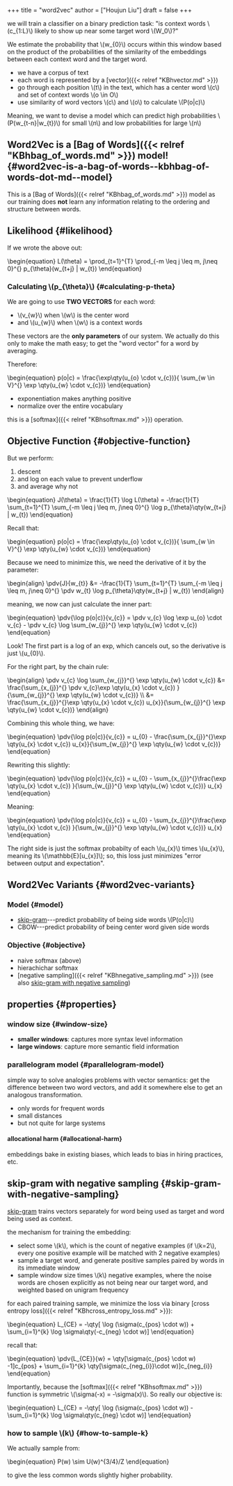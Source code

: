 +++
title = "word2vec"
author = ["Houjun Liu"]
draft = false
+++

we will train a classifier on a binary prediction task: "is context words \\(c\_{1:L}\\) likely to show up near some target word \\(W\_0\\)?"

We estimate the probability that \\(w\_{0}\\) occurs within this window based on the product of the probabilities of the similarity of the embeddings between each context word and the target word.

-   we have a corpus of text
-   each word is represented by a [vector]({{< relref "KBhvector.md" >}})
-   go through each position \\(t\\) in the text, which has a center word \\(c\\) and set of context words \\(o \in O\\)
-   use similarity of word vectors \\(c\\) and \\(o\\) to calculate \\(P(o|c)\\)

Meaning, we want to devise a model which can predict high probabilities \\(P(w\_{t-n}|w\_{t})\\) for small \\(n\\) and low probabilities for large \\(n\\)


## Word2Vec is a [Bag of Words]({{< relref "KBhbag_of_words.md" >}}) model! {#word2vec-is-a-bag-of-words--kbhbag-of-words-dot-md--model}

This is a [Bag of Words]({{< relref "KBhbag_of_words.md" >}}) model as our training does **not** learn any information relating to the ordering and structure between words.


## Likelihood {#likelihood}

If we wrote the above out:

\begin{equation}
L(\theta) = \prod\_{t=1}^{T} \prod\_{-m \leq j \leq m, j\neq 0}^{} p\_{\theta}(w\_{t+j} | w\_{t})
\end{equation}


### Calculating \\(p\_{\theta}\\) {#calculating-p-theta}

We are going to use **TWO VECTORS** for each word:

-   \\(v\_{w}\\) when \\(w\\) is the center word
-   and \\(u\_{w}\\) when \\(w\\) is a context words

These vectors are the **only parameters** of our system. We actually do this only to make the math easy; to get the "word vector" for a word by averaging.

Therefore:

\begin{equation}
p(o|c) = \frac{\exp\qty(u\_{o} \cdot v\_{c})}{ \sum\_{w \in V}^{} \exp \qty(u\_{w} \cdot v\_{c})}
\end{equation}

-   exponentiation makes anything positive
-   normalize over the entire vocabulary

this is a [softmax]({{< relref "KBhsoftmax.md" >}}) operation.


## Objective Function {#objective-function}

But we perform:

1.  descent
2.  and log on each value to prevent underflow
3.  and average why not

\begin{equation}
J(\theta) = \frac{1}{T} \log L(\theta) = -\frac{1}{T} \sum\_{t=1}^{T} \sum\_{-m \leq j \leq  m, j\neq 0}^{} \log p\_{\theta}\qty(w\_{t+j} | w\_{t})
\end{equation}

Recall that:

\begin{equation}
p(o|c) = \frac{\exp\qty(u\_{o} \cdot v\_{c})}{ \sum\_{w \in V}^{} \exp \qty(u\_{w} \cdot v\_{c})}
\end{equation}

Because we need to minimize this, we need the derivative of it by the parameter:

\begin{align}
\pdv{J}{w\_{t}} &= -\frac{1}{T} \sum\_{t=1}^{T} \sum\_{-m \leq j \leq  m, j\neq 0}^{} \pdv w\_{t} \log p\_{\theta}\qty(w\_{t+j} | w\_{t})
\end{align}

meaning, we now can just calculate the inner part:

\begin{equation}
\pdv{\log p(o|c)}{v\_{c}} = \pdv v\_{c} \log \exp u\_{o} \cdot v\_{c} - \pdv v\_{c} \log \sum\_{w\_{j}}^{} \exp \qty(u\_{w} \cdot v\_{c})
\end{equation}

Look! The first part is a log of an exp, which cancels out, so the derivative is just \\(u\_{0}\\).

For the right part, by the chain rule:

\begin{align}
\pdv v\_{c} \log \sum\_{w\_{j}}^{} \exp \qty(u\_{w} \cdot v\_{c}) &=  \frac{\sum\_{x\_{j}}^{} \pdv v\_{c}\exp \qty(u\_{x} \cdot v\_{c}) }{\sum\_{w\_{j}}^{} \exp \qty(u\_{w} \cdot v\_{c})}  \\\\
&= \frac{\sum\_{x\_{j}}^{}\exp \qty(u\_{x} \cdot v\_{c}) u\_{x}}{\sum\_{w\_{j}}^{} \exp \qty(u\_{w} \cdot v\_{c})}
\end{align}

Combining this whole thing, we have:

\begin{equation}
\pdv{\log p(o|c)}{v\_{c}} = u\_{0} - \frac{\sum\_{x\_{j}}^{}\exp \qty(u\_{x} \cdot v\_{c}) u\_{x}}{\sum\_{w\_{j}}^{} \exp \qty(u\_{w} \cdot v\_{c})}
\end{equation}

Rewriting this slightly:

\begin{equation}
\pdv{\log p(o|c)}{v\_{c}} = u\_{0} - \sum\_{x\_{j}}^{}\frac{\exp \qty(u\_{x} \cdot v\_{c}) }{\sum\_{w\_{j}}^{} \exp \qty(u\_{w} \cdot v\_{c})}  u\_{x}
\end{equation}

Meaning:

\begin{equation}
\pdv{\log p(o|c)}{v\_{c}} = u\_{0} - \sum\_{x\_{j}}^{}\frac{\exp \qty(u\_{x} \cdot v\_{c}) }{\sum\_{w\_{j}}^{} \exp \qty(u\_{w} \cdot v\_{c})}  u\_{x}
\end{equation}

The right side is just the softmax probabilty of each \\(u\_{x}\\) times \\(u\_{x}\\), meaning its \\(\mathbb{E}[u\_{x}]\\); so, this loss just minimizes "error between output and expectation".


## Word2Vec Variants {#word2vec-variants}


### Model {#model}

-   [skip-gram](#skip-gram-with-negative-sampling)---predict probability of being side words \\(P(o|c)\\)
-   CBOW---predict probability of being center word given side words


### Objective {#objective}

-   naive softmax (above)
-   hierachichar softmax
-   [negative sampling]({{< relref "KBhnegative_sampling.md" >}}) (see also [skip-gram with negative sampling](#skip-gram-with-negative-sampling))


## properties {#properties}


### window size {#window-size}

-   **smaller windows**: captures more syntax level information
-   **large windows**: capture more semantic field information


### parallelogram model {#parallelogram-model}

simple way to solve analogies problems with vector semantics: get the difference between two word vectors, and add it somewhere else to get an analogous transformation.

-   only words for frequent words
-   small distances
-   but not quite for large systems


#### allocational harm {#allocational-harm}

embeddings bake in existing biases, which leads to bias in hiring practices, etc.


## skip-gram with negative sampling {#skip-gram-with-negative-sampling}

[skip-gram](#skip-gram-with-negative-sampling) trains vectors separately for word being used as target and word being used as context.

the mechanism for training the embedding:

-   select some \\(k\\), which is the count of negative examples (if \\(k=2\\), every one positive example will be matched with 2 negative examples)
-   sample a target word, and generate positive samples paired by words in its immediate window
-   sample window size times \\(k\\) negative examples, where the noise words are chosen explicitly as not being near our target word, and weighted based on unigram frequency

for each paired training sample, we minimize the loss via binary [cross entropy loss]({{< relref "KBhcross_entropy_loss.md" >}}):

\begin{equation}
L\_{CE} = -\qty[ \log (\sigma(c\_{pos} \cdot w)) + \sum\_{i=1}^{k} \log \sigma\qty(-c\_{neg} \cdot w)]
\end{equation}

recall that:

\begin{equation}
\pdv{L\_{CE}}{w} = \qty[\sigma(c\_{pos} \cdot w) -1]c\_{pos} + \sum\_{i=1}^{k} \qty[\sigma(c\_{neg\_{i}}\cdot w)]c\_{neg\_{i}}
\end{equation}

Importantly, because the [softmax]({{< relref "KBhsoftmax.md" >}}) function is symmetric \\(\sigma(-x) = -\sigma(x)\\). So really our objective is:

\begin{equation}
L\_{CE} = -\qty[ \log (\sigma(c\_{pos} \cdot w)) - \sum\_{i=1}^{k} \log \sigma\qty(c\_{neg} \cdot w)]
\end{equation}


### how to sample \\(k\\) {#how-to-sample-k}

We actually sample from:

\begin{equation}
P(w) \sim U(w)^{3/4}/Z
\end{equation}

to give the less common words slightly higher probability.
